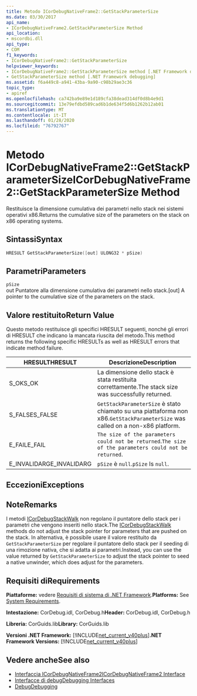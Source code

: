 ```yaml
---
title: Metodo ICorDebugNativeFrame2::GetStackParameterSize
ms.date: 03/30/2017
api_name:
- ICorDebugNativeFrame2.GetStackParameterSize Method
api_location:
- mscordbi.dll
api_type:
- COM
f1_keywords:
- ICorDebugNativeFrame2::GetStackParameterSize
helpviewer_keywords:
- ICorDebugNativeFrame2::GetStackParameterSize method [.NET Framework debugging]
- GetStackParameterSize method [.NET Framework debugging]
ms.assetid: f6a449c8-a941-43ba-9a90-c98b29ae3c36
topic_type:
- apiref
ms.openlocfilehash: ca742ba9e89e1d189cfa38dead314df0d8b4e9d1
ms.sourcegitcommit: 13e79efdbd589cad6b1de634f5d6b1262b12ab01
ms.translationtype: MT
ms.contentlocale: it-IT
ms.lasthandoff: 01/28/2020
ms.locfileid: "76792767"
---
```

# <a name="icordebugnativeframe2getstackparametersize-method"></a><span data-ttu-id="247bb-102">Metodo ICorDebugNativeFrame2::GetStackParameterSize</span><span class="sxs-lookup"><span data-stu-id="247bb-102">ICorDebugNativeFrame2::GetStackParameterSize Method</span></span>
<span data-ttu-id="247bb-103">Restituisce la dimensione cumulativa dei parametri nello stack nei sistemi operativi x86.</span><span class="sxs-lookup"><span data-stu-id="247bb-103">Returns the cumulative size of the parameters on the stack on x86 operating systems.</span></span>  
  
## <a name="syntax"></a><span data-ttu-id="247bb-104">Sintassi</span><span class="sxs-lookup"><span data-stu-id="247bb-104">Syntax</span></span>  
  
```cpp  
HRESULT GetStackParameterSize([out] ULONG32 * pSize)  
```  
  
## <a name="parameters"></a><span data-ttu-id="247bb-105">Parametri</span><span class="sxs-lookup"><span data-stu-id="247bb-105">Parameters</span></span>  
 `pSize`  
 <span data-ttu-id="247bb-106">out Puntatore alla dimensione cumulativa dei parametri nello stack.</span><span class="sxs-lookup"><span data-stu-id="247bb-106">[out] A pointer to the cumulative size of the parameters on the stack.</span></span>  
  
## <a name="return-value"></a><span data-ttu-id="247bb-107">Valore restituito</span><span class="sxs-lookup"><span data-stu-id="247bb-107">Return Value</span></span>  
 <span data-ttu-id="247bb-108">Questo metodo restituisce gli specifici HRESULT seguenti, nonché gli errori di HRESULT che indicano la mancata riuscita del metodo.</span><span class="sxs-lookup"><span data-stu-id="247bb-108">This method returns the following specific HRESULTs as well as HRESULT errors that indicate method failure.</span></span>  
  
|<span data-ttu-id="247bb-109">HRESULT</span><span class="sxs-lookup"><span data-stu-id="247bb-109">HRESULT</span></span>|<span data-ttu-id="247bb-110">Descrizione</span><span class="sxs-lookup"><span data-stu-id="247bb-110">Description</span></span>|  
|-------------|-----------------|  
|<span data-ttu-id="247bb-111">S_OK</span><span class="sxs-lookup"><span data-stu-id="247bb-111">S_OK</span></span>|<span data-ttu-id="247bb-112">La dimensione dello stack è stata restituita correttamente.</span><span class="sxs-lookup"><span data-stu-id="247bb-112">The stack size was successfully returned.</span></span>|  
|<span data-ttu-id="247bb-113">S_FALSE</span><span class="sxs-lookup"><span data-stu-id="247bb-113">S_FALSE</span></span>|<span data-ttu-id="247bb-114">`GetStackParameterSize` è stato chiamato su una piattaforma non x86.</span><span class="sxs-lookup"><span data-stu-id="247bb-114">`GetStackParameterSize` was called on a non-x86 platform.</span></span>|  
|<span data-ttu-id="247bb-115">E_FAIL</span><span class="sxs-lookup"><span data-stu-id="247bb-115">E_FAIL</span></span>|<span data-ttu-id="247bb-116">`The size of the parameters could not be returned`.</span><span class="sxs-lookup"><span data-stu-id="247bb-116">`The size of the parameters could not be returned`.</span></span>|  
|<span data-ttu-id="247bb-117">E_INVALIDARG</span><span class="sxs-lookup"><span data-stu-id="247bb-117">E_INVALIDARG</span></span>|<span data-ttu-id="247bb-118">`pSize` è `null`.</span><span class="sxs-lookup"><span data-stu-id="247bb-118">`pSize` Is `null`.</span></span>|  
  
## <a name="exceptions"></a><span data-ttu-id="247bb-119">Eccezioni</span><span class="sxs-lookup"><span data-stu-id="247bb-119">Exceptions</span></span>  
  
## <a name="remarks"></a><span data-ttu-id="247bb-120">Note</span><span class="sxs-lookup"><span data-stu-id="247bb-120">Remarks</span></span>  
 <span data-ttu-id="247bb-121">I metodi [ICorDebugStackWalk](icordebugstackwalk-interface.md) non regolano il puntatore dello stack per i parametri che vengono inseriti nello stack.</span><span class="sxs-lookup"><span data-stu-id="247bb-121">The [ICorDebugStackWalk](icordebugstackwalk-interface.md) methods do not adjust the stack pointer for parameters that are pushed on the stack.</span></span> <span data-ttu-id="247bb-122">In alternativa, è possibile usare il valore restituito da `GetStackParameterSize` per regolare il puntatore dello stack per il seeding di una rimozione nativa, che si adatta ai parametri.</span><span class="sxs-lookup"><span data-stu-id="247bb-122">Instead, you can use the value returned by `GetStackParameterSize` to adjust the stack pointer to seed a native unwinder, which does adjust for the parameters.</span></span>  
  
## <a name="requirements"></a><span data-ttu-id="247bb-123">Requisiti di</span><span class="sxs-lookup"><span data-stu-id="247bb-123">Requirements</span></span>  
 <span data-ttu-id="247bb-124">**Piattaforme:** vedere [Requisiti di sistema di .NET Framework](../../../../docs/framework/get-started/system-requirements.md).</span><span class="sxs-lookup"><span data-stu-id="247bb-124">**Platforms:** See [System Requirements](../../../../docs/framework/get-started/system-requirements.md).</span></span>  
  
 <span data-ttu-id="247bb-125">**Intestazione:** CorDebug.idl, CorDebug.h</span><span class="sxs-lookup"><span data-stu-id="247bb-125">**Header:** CorDebug.idl, CorDebug.h</span></span>  
  
 <span data-ttu-id="247bb-126">**Libreria:** CorGuids.lib</span><span class="sxs-lookup"><span data-stu-id="247bb-126">**Library:** CorGuids.lib</span></span>  
  
 <span data-ttu-id="247bb-127">**Versioni .NET Framework:** [!INCLUDE[net_current_v40plus](../../../../includes/net-current-v40plus-md.md)]</span><span class="sxs-lookup"><span data-stu-id="247bb-127">**.NET Framework Versions:** [!INCLUDE[net_current_v40plus](../../../../includes/net-current-v40plus-md.md)]</span></span>  
  
## <a name="see-also"></a><span data-ttu-id="247bb-128">Vedere anche</span><span class="sxs-lookup"><span data-stu-id="247bb-128">See also</span></span>

- [<span data-ttu-id="247bb-129">Interfaccia ICorDebugNativeFrame2</span><span class="sxs-lookup"><span data-stu-id="247bb-129">ICorDebugNativeFrame2 Interface</span></span>](icordebugnativeframe2-interface.md)
- [<span data-ttu-id="247bb-130">Interfacce di debug</span><span class="sxs-lookup"><span data-stu-id="247bb-130">Debugging Interfaces</span></span>](debugging-interfaces.md)
- [<span data-ttu-id="247bb-131">Debug</span><span class="sxs-lookup"><span data-stu-id="247bb-131">Debugging</span></span>](index.md)

